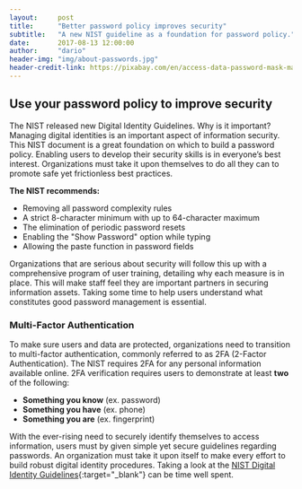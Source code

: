 ```yaml
---
layout:     post
title:      "Better password policy improves security"
subtitle:   "A new NIST guideline as a foundation for password policy."
date:       2017-08-13 12:00:00
author:     "dario"
header-img: "img/about-passwords.jpg"
header-credit-link: https://pixabay.com/en/access-data-password-mask-matrix-694539/
---
```

## Use your password policy to improve security
The NIST released new Digital Identity Guidelines. Why is it important? Managing digital identities is an important aspect of information security. This NIST document is a great foundation on which to build a password policy. Enabling users to develop their security skills is in everyone’s best interest. Organizations must take it upon themselves to do all they can to promote safe yet frictionless best practices.

**The NIST recommends:**

* Removing all password complexity rules
* A strict 8-character minimum with up to 64-character maximum
* The elimination of periodic password resets
* Enabling the "Show Password" option while typing
* Allowing the paste function in password fields

Organizations that are serious about security will follow this up with a comprehensive program of user training, detailing why each measure is in place. This will make staff feel they are important partners in securing information assets. Taking some time to help users understand what constitutes good password management is essential.

### Multi-Factor Authentication
To make sure users and data are protected, organizations need to transition to multi-factor authentication, commonly referred to as 2FA (2-Factor Authentication). The NIST requires 2FA for any personal information available online. 2FA verification requires users to demonstrate at least **two** of the following:  

* **Something you know** (ex. password)
* **Something you have** (ex. phone)
* **Something you are** (ex. fingerprint)

With the ever-rising need to securely identify themselves to access information, users must by given simple yet secure guidelines regarding passwords. An organization must take it upon itself to make every effort to build robust digital identity procedures. Taking a look at the [NIST Digital Identity Guidelines](https://pages.nist.gov/800-63-3/sp800-63-3.html){:target="_blank"} can be time well spent.
